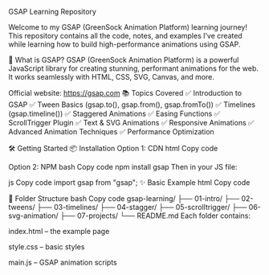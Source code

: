 
GSAP Learning Repository

Welcome to my GSAP (GreenSock Animation Platform) learning journey! This repository contains all the code, notes, and examples I’ve created while learning how to build high-performance animations using GSAP.

📌 What is GSAP?
GSAP (GreenSock Animation Platform) is a powerful JavaScript library for creating stunning, performant animations for the web. It works seamlessly with HTML, CSS, SVG, Canvas, and more.

Official website: https://gsap.com
📚 Topics Covered
✅ Introduction to GSAP
✅ Tween Basics (gsap.to(), gsap.from(), gsap.fromTo())
✅ Timelines (gsap.timeline())
✅ Staggered Animations
✅ Easing Functions
✅ ScrollTrigger Plugin
✅ Text & SVG Animations
✅ Responsive Animations
✅ Advanced Animation Techniques
✅ Performance Optimization

🛠️ Getting Started
📦 Installation
Option 1: CDN
html
Copy code
<script src="https://cdnjs.cloudflare.com/ajax/libs/gsap/3.12.2/gsap.min.js"></script>
Option 2: NPM
bash
Copy code
npm install gsap
Then in your JS file:

js
Copy code
import gsap from "gsap";
✨ Basic Example
html
Copy code
<div class="box"></div>

<script>
  gsap.to(".box", {
    x: 300,
    duration: 2,
    rotation: 360,
    ease: "power2.inOut"
  });
</script>
📂 Folder Structure
bash
Copy code
gsap-learning/
├── 01-intro/
├── 02-tweens/
├── 03-timelines/
├── 04-stagger/
├── 05-scrolltrigger/
├── 06-svg-animation/
├── 07-projects/
└── README.md
Each folder contains:

index.html – the example page

style.css – basic styles

main.js – GSAP animation scripts
